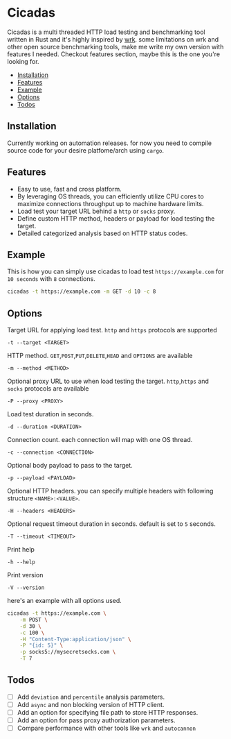 # Cicadas

Cicadas is a multi threaded HTTP load testing and benchmarking tool written in Rust and it's highly inspired by [wrk](https://github.com/wg/wrk). some limitations on wrk and other open source benchmarking tools, make me write my own version with features I needed. Checkout features section, maybe this is the one you're looking for.

-   [Installation](#installation)
-   [Features](#features)
-   [Example](#example)
-   [Options](#options)
-   [Todos](#todos)

## Installation

Currently working on automation releases. for now you need to compile source code for your desire platfome/arch using `cargo`.

## Features

-   Easy to use, fast and cross platform.
-   By leveraging OS threads, you can efficiently utilize CPU cores to maximize connections throughput up to machine hardware limits.
-   Load test your target URL behind a `http` or `socks` proxy.
-   Define custom HTTP method, headers or payload for load testing the target.
-   Detailed categorized analysis based on HTTP status codes.

## Example

This is how you can simply use cicadas to load test `https://example.com` for `10 seconds` with `8` connections.

```bash
cicadas -t https://example.com -m GET -d 10 -c 8
```

## Options

Target URL for applying load test. `http` and `https` protocols are supported

```
-t --target <TARGET>
```

HTTP method. `GET`,`POST`,`PUT`,`DELETE`,`HEAD` and `OPTIONS` are available

```
-m --method <METHOD>
```

Optional proxy URL to use when load testing the target. `http`,`https` and `socks` protocols are available

```
-P --proxy <PROXY>
```

Load test duration in seconds.

```
-d --duration <DURATION>
```

Connection count. each connection will map with one OS thread.

```
-c --connection <CONNECTION>
```

Optional body payload to pass to the target.

```
-p --payload <PAYLOAD>
```

Optional HTTP headers. you can specify multiple headers with following structure `<NAME>:<VALUE>`.

```
-H --headers <HEADERS>
```

Optional request timeout duration in seconds. default is set to `5` seconds.

```
-T --timeout <TIMEOUT>
```

Print help

```
-h --help
```

Print version

```
-V --version
```

here's an example with all options used.

```bash
cicadas -t https://example.com \
	-m POST \
	-d 30 \
	-c 100 \
	-H "Content-Type:application/json" \
	-P "{id: 5}" \
	-p socks5://mysecretsocks.com \
	-T 7
```

## Todos

-   [ ] Add ‍‍‍‍`deviation` and `percentile` analysis parameters.
-   [ ] Add `async` and non blocking version of HTTP client.
-   [ ] Add an option for specifying file path to store HTTP responses.
-   [ ] Add an option for pass proxy authorization parameters.
-   [ ] Compare performance with other tools like `wrk` and `autocannon`

